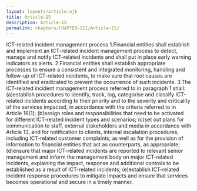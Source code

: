 ```yaml
---
layout: layouts/article.njk
title: Article-15
description: Article-15
permalink: chapters/CHAPTER-III/Article-15/
---
```

ICT-related incident management process
1.Financial entities shall establish and implement an ICT-related incident management process to detect, manage and notify ICT-related incidents and shall put in place early warning indicators as alerts. 
2.Financial entities shall establish appropriate processes to ensure a consistent and integrated monitoring, handling and follow-up of ICT-related incidents, to make sure that root causes are identified and eradicated to prevent the occurrence of such incidents. 
3.The ICT-related incident management process referred to in paragraph 1 shall: 
(a)establish procedures to identify, track, log, categorise and classify ICT-related incidents according to their priority and to the severity and criticality of the services impacted, in accordance with the criteria referred to in Article 16(1); 
(b)assign roles and responsibilities that need to be activated for different ICT-related incident types and scenarios; 
(c)set out plans for communication to staff, external stakeholders and media in accordance with Article 13, and for notification to clients, internal escalation procedures, including ICT-related customer complaints, as well as for the provision of information to financial entities that act as counterparts, as appropriate; 
(d)ensure that major ICT-related incidents are reported to relevant senior management and inform the management body on major ICT-related incidents, explaining the impact, response and additional controls to be established as a result of ICT-related incidents; 
(e)establish ICT-related incident response procedures to mitigate impacts and ensure that services becomes operational and secure in a timely manner. 

